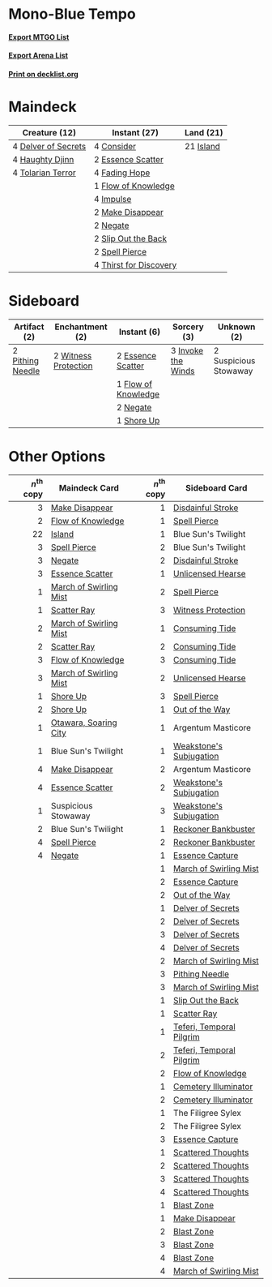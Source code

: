 # Mono-Blue Tempo

#### [Export MTGO List](../collection/Mono-Blue%20Tempo/Mono-Blue%20Tempo.txt)
#### [Export Arena List](../collection/Mono-Blue%20Tempo/Mono-Blue%20Tempo_arena.txt)
#### [Print on decklist.org](http://decklist.org/?deckmain=4%09Consider%0A4%09Delver%20of%20Secrets%0A2%09Essence%20Scatter%0A4%09Fading%20Hope%0A1%09Flow%20of%20Knowledge%0A4%09Haughty%20Djinn%0A4%09Impulse%0A21%09Island%0A2%09Make%20Disappear%0A2%09Negate%0A2%09Slip%20Out%20the%20Back%0A2%09Spell%20Pierce%0A4%09Thirst%20for%20Discovery%0A4%09Tolarian%20Terror&deckside=2%09Essence%20Scatter%0A1%09Flow%20of%20Knowledge%0A3%09Invoke%20the%20Winds%0A2%09Negate%0A2%09Pithing%20Needle%0A1%09Shore%20Up%0A2%09Suspicious%20Stowaway%0A2%09Witness%20Protection)
# Maindeck

|                                        Creature (12)                                         |                                          Instant (27)                                           |                                     Land (21)                                      |
|----------------------------------------------------------------------------------------------|-------------------------------------------------------------------------------------------------|------------------------------------------------------------------------------------|
|4 [Delver of Secrets](http://gatherer.wizards.com/Pages/Card/Details.aspx?multiverseid=226749)|4 [Consider](http://gatherer.wizards.com/Pages/Card/Details.aspx?multiverseid=534803)            |21 [Island](http://gatherer.wizards.com/Pages/Card/Details.aspx?multiverseid=439857)|
|4 [Haughty Djinn](http://gatherer.wizards.com/Pages/Card/Details.aspx?multiverseid=574532)    |2 [Essence Scatter](http://gatherer.wizards.com/Pages/Card/Details.aspx?multiverseid=426754)     |                                                                                    |
|4 [Tolarian Terror](http://gatherer.wizards.com/Pages/Card/Details.aspx?multiverseid=574552)  |4 [Fading Hope](http://gatherer.wizards.com/Pages/Card/Details.aspx?multiverseid=534812)         |                                                                                    |
|                                                                                              |1 [Flow of Knowledge](http://gatherer.wizards.com/Pages/Card/Details.aspx?multiverseid=583634)   |                                                                                    |
|                                                                                              |4 [Impulse](http://gatherer.wizards.com/Pages/Card/Details.aspx?multiverseid=446087)             |                                                                                    |
|                                                                                              |2 [Make Disappear](http://gatherer.wizards.com/Pages/Card/Details.aspx?multiverseid=555250)      |                                                                                    |
|                                                                                              |2 [Negate](http://gatherer.wizards.com/Pages/Card/Details.aspx?multiverseid=423707)              |                                                                                    |
|                                                                                              |2 [Slip Out the Back](http://gatherer.wizards.com/Pages/Card/Details.aspx?multiverseid=555263)   |                                                                                    |
|                                                                                              |2 [Spell Pierce](http://gatherer.wizards.com/Pages/Card/Details.aspx?multiverseid=425876)        |                                                                                    |
|                                                                                              |4 [Thirst for Discovery](http://gatherer.wizards.com/Pages/Card/Details.aspx?multiverseid=540929)|                                                                                    |


# Sideboard

|                                       Artifact (2)                                        |                                        Enchantment (2)                                        |                                         Instant (6)                                          |                                         Sorcery (3)                                         |     Unknown (2)     |
|-------------------------------------------------------------------------------------------|-----------------------------------------------------------------------------------------------|----------------------------------------------------------------------------------------------|---------------------------------------------------------------------------------------------|---------------------|
|2 [Pithing Needle](http://gatherer.wizards.com/Pages/Card/Details.aspx?multiverseid=129526)|2 [Witness Protection](http://gatherer.wizards.com/Pages/Card/Details.aspx?multiverseid=555267)|2 [Essence Scatter](http://gatherer.wizards.com/Pages/Card/Details.aspx?multiverseid=426754)  |3 [Invoke the Winds](http://gatherer.wizards.com/Pages/Card/Details.aspx?multiverseid=548355)|2 Suspicious Stowaway|
|                                                                                           |                                                                                               |1 [Flow of Knowledge](http://gatherer.wizards.com/Pages/Card/Details.aspx?multiverseid=583634)|                                                                                             |                     |
|                                                                                           |                                                                                               |2 [Negate](http://gatherer.wizards.com/Pages/Card/Details.aspx?multiverseid=423707)           |                                                                                             |                     |
|                                                                                           |                                                                                               |1 [Shore Up](http://gatherer.wizards.com/Pages/Card/Details.aspx?multiverseid=574544)         |                                                                                             |                     |


# Other Options

|*n*<sup>th</sup> copy|                                          Maindeck Card                                          |*n*<sup>th</sup> copy|                                          Sideboard Card                                           |
|--------------------:|-------------------------------------------------------------------------------------------------|--------------------:|---------------------------------------------------------------------------------------------------|
|                    3|[Make Disappear](http://gatherer.wizards.com/Pages/Card/Details.aspx?multiverseid=555250)        |                    1|[Disdainful Stroke](http://gatherer.wizards.com/Pages/Card/Details.aspx?multiverseid=420705)       |
|                    2|[Flow of Knowledge](http://gatherer.wizards.com/Pages/Card/Details.aspx?multiverseid=583634)     |                    1|[Spell Pierce](http://gatherer.wizards.com/Pages/Card/Details.aspx?multiverseid=425876)            |
|                   22|[Island](http://gatherer.wizards.com/Pages/Card/Details.aspx?multiverseid=439857)                |                    1|Blue Sun's Twilight                                                                                |
|                    3|[Spell Pierce](http://gatherer.wizards.com/Pages/Card/Details.aspx?multiverseid=425876)          |                    2|Blue Sun's Twilight                                                                                |
|                    3|[Negate](http://gatherer.wizards.com/Pages/Card/Details.aspx?multiverseid=423707)                |                    2|[Disdainful Stroke](http://gatherer.wizards.com/Pages/Card/Details.aspx?multiverseid=420705)       |
|                    3|[Essence Scatter](http://gatherer.wizards.com/Pages/Card/Details.aspx?multiverseid=426754)       |                    1|[Unlicensed Hearse](http://gatherer.wizards.com/Pages/Card/Details.aspx?multiverseid=555447)       |
|                    1|[March of Swirling Mist](http://gatherer.wizards.com/Pages/Card/Details.aspx?multiverseid=548358)|                    2|[Spell Pierce](http://gatherer.wizards.com/Pages/Card/Details.aspx?multiverseid=425876)            |
|                    1|[Scatter Ray](http://gatherer.wizards.com/Pages/Card/Details.aspx?multiverseid=583646)           |                    3|[Witness Protection](http://gatherer.wizards.com/Pages/Card/Details.aspx?multiverseid=555267)      |
|                    2|[March of Swirling Mist](http://gatherer.wizards.com/Pages/Card/Details.aspx?multiverseid=548358)|                    1|[Consuming Tide](http://gatherer.wizards.com/Pages/Card/Details.aspx?multiverseid=540891)          |
|                    2|[Scatter Ray](http://gatherer.wizards.com/Pages/Card/Details.aspx?multiverseid=583646)           |                    2|[Consuming Tide](http://gatherer.wizards.com/Pages/Card/Details.aspx?multiverseid=540891)          |
|                    3|[Flow of Knowledge](http://gatherer.wizards.com/Pages/Card/Details.aspx?multiverseid=583634)     |                    3|[Consuming Tide](http://gatherer.wizards.com/Pages/Card/Details.aspx?multiverseid=540891)          |
|                    3|[March of Swirling Mist](http://gatherer.wizards.com/Pages/Card/Details.aspx?multiverseid=548358)|                    2|[Unlicensed Hearse](http://gatherer.wizards.com/Pages/Card/Details.aspx?multiverseid=555447)       |
|                    1|[Shore Up](http://gatherer.wizards.com/Pages/Card/Details.aspx?multiverseid=574544)              |                    3|[Spell Pierce](http://gatherer.wizards.com/Pages/Card/Details.aspx?multiverseid=425876)            |
|                    2|[Shore Up](http://gatherer.wizards.com/Pages/Card/Details.aspx?multiverseid=574544)              |                    1|[Out of the Way](http://gatherer.wizards.com/Pages/Card/Details.aspx?multiverseid=555253)          |
|                    1|[Otawara, Soaring City](http://gatherer.wizards.com/Pages/Card/Details.aspx?multiverseid=548584) |                    1|Argentum Masticore                                                                                 |
|                    1|Blue Sun's Twilight                                                                              |                    1|[Weakstone's Subjugation](http://gatherer.wizards.com/Pages/Card/Details.aspx?multiverseid=583657) |
|                    4|[Make Disappear](http://gatherer.wizards.com/Pages/Card/Details.aspx?multiverseid=555250)        |                    2|Argentum Masticore                                                                                 |
|                    4|[Essence Scatter](http://gatherer.wizards.com/Pages/Card/Details.aspx?multiverseid=426754)       |                    2|[Weakstone's Subjugation](http://gatherer.wizards.com/Pages/Card/Details.aspx?multiverseid=583657) |
|                    1|Suspicious Stowaway                                                                              |                    3|[Weakstone's Subjugation](http://gatherer.wizards.com/Pages/Card/Details.aspx?multiverseid=583657) |
|                    2|Blue Sun's Twilight                                                                              |                    1|[Reckoner Bankbuster](http://gatherer.wizards.com/Pages/Card/Details.aspx?multiverseid=548568)     |
|                    4|[Spell Pierce](http://gatherer.wizards.com/Pages/Card/Details.aspx?multiverseid=425876)          |                    2|[Reckoner Bankbuster](http://gatherer.wizards.com/Pages/Card/Details.aspx?multiverseid=548568)     |
|                    4|[Negate](http://gatherer.wizards.com/Pages/Card/Details.aspx?multiverseid=423707)                |                    1|[Essence Capture](http://gatherer.wizards.com/Pages/Card/Details.aspx?multiverseid=457181)         |
|                     |                                                                                                 |                    1|[March of Swirling Mist](http://gatherer.wizards.com/Pages/Card/Details.aspx?multiverseid=548358)  |
|                     |                                                                                                 |                    2|[Essence Capture](http://gatherer.wizards.com/Pages/Card/Details.aspx?multiverseid=457181)         |
|                     |                                                                                                 |                    2|[Out of the Way](http://gatherer.wizards.com/Pages/Card/Details.aspx?multiverseid=555253)          |
|                     |                                                                                                 |                    1|[Delver of Secrets](http://gatherer.wizards.com/Pages/Card/Details.aspx?multiverseid=226749)       |
|                     |                                                                                                 |                    2|[Delver of Secrets](http://gatherer.wizards.com/Pages/Card/Details.aspx?multiverseid=226749)       |
|                     |                                                                                                 |                    3|[Delver of Secrets](http://gatherer.wizards.com/Pages/Card/Details.aspx?multiverseid=226749)       |
|                     |                                                                                                 |                    4|[Delver of Secrets](http://gatherer.wizards.com/Pages/Card/Details.aspx?multiverseid=226749)       |
|                     |                                                                                                 |                    2|[March of Swirling Mist](http://gatherer.wizards.com/Pages/Card/Details.aspx?multiverseid=548358)  |
|                     |                                                                                                 |                    3|[Pithing Needle](http://gatherer.wizards.com/Pages/Card/Details.aspx?multiverseid=129526)          |
|                     |                                                                                                 |                    3|[March of Swirling Mist](http://gatherer.wizards.com/Pages/Card/Details.aspx?multiverseid=548358)  |
|                     |                                                                                                 |                    1|[Slip Out the Back](http://gatherer.wizards.com/Pages/Card/Details.aspx?multiverseid=555263)       |
|                     |                                                                                                 |                    1|[Scatter Ray](http://gatherer.wizards.com/Pages/Card/Details.aspx?multiverseid=583646)             |
|                     |                                                                                                 |                    1|[Teferi, Temporal Pilgrim](http://gatherer.wizards.com/Pages/Card/Details.aspx?multiverseid=583651)|
|                     |                                                                                                 |                    2|[Teferi, Temporal Pilgrim](http://gatherer.wizards.com/Pages/Card/Details.aspx?multiverseid=583651)|
|                     |                                                                                                 |                    2|[Flow of Knowledge](http://gatherer.wizards.com/Pages/Card/Details.aspx?multiverseid=583634)       |
|                     |                                                                                                 |                    1|[Cemetery Illuminator](http://gatherer.wizards.com/Pages/Card/Details.aspx?multiverseid=540888)    |
|                     |                                                                                                 |                    2|[Cemetery Illuminator](http://gatherer.wizards.com/Pages/Card/Details.aspx?multiverseid=540888)    |
|                     |                                                                                                 |                    1|The Filigree Sylex                                                                                 |
|                     |                                                                                                 |                    2|The Filigree Sylex                                                                                 |
|                     |                                                                                                 |                    3|[Essence Capture](http://gatherer.wizards.com/Pages/Card/Details.aspx?multiverseid=457181)         |
|                     |                                                                                                 |                    1|[Scattered Thoughts](http://gatherer.wizards.com/Pages/Card/Details.aspx?multiverseid=540917)      |
|                     |                                                                                                 |                    2|[Scattered Thoughts](http://gatherer.wizards.com/Pages/Card/Details.aspx?multiverseid=540917)      |
|                     |                                                                                                 |                    3|[Scattered Thoughts](http://gatherer.wizards.com/Pages/Card/Details.aspx?multiverseid=540917)      |
|                     |                                                                                                 |                    4|[Scattered Thoughts](http://gatherer.wizards.com/Pages/Card/Details.aspx?multiverseid=540917)      |
|                     |                                                                                                 |                    1|[Blast Zone](http://gatherer.wizards.com/Pages/Card/Details.aspx?multiverseid=461171)              |
|                     |                                                                                                 |                    1|[Make Disappear](http://gatherer.wizards.com/Pages/Card/Details.aspx?multiverseid=555250)          |
|                     |                                                                                                 |                    2|[Blast Zone](http://gatherer.wizards.com/Pages/Card/Details.aspx?multiverseid=461171)              |
|                     |                                                                                                 |                    3|[Blast Zone](http://gatherer.wizards.com/Pages/Card/Details.aspx?multiverseid=461171)              |
|                     |                                                                                                 |                    4|[Blast Zone](http://gatherer.wizards.com/Pages/Card/Details.aspx?multiverseid=461171)              |
|                     |                                                                                                 |                    4|[March of Swirling Mist](http://gatherer.wizards.com/Pages/Card/Details.aspx?multiverseid=548358)  |

